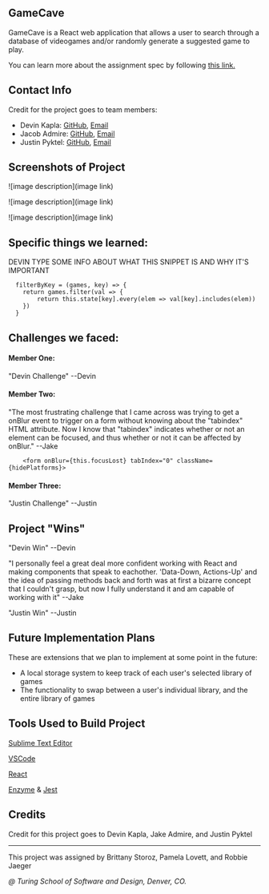 ## GameCave
GameCave is a React web application that allows a user to search through a database of videogames and/or randomly generate a suggested game to play. 

You can learn more about the assignment spec by following [this link.](http://frontend.turing.io/projects/whateverly.html)

## Contact Info
Credit for the project goes to team members:
- Devin Kapla: [GitHub](https://github.com/DekayHaHa),
              [Email](mailto:DevinKapla@gamil.com)  
- Jacob Admire: [GitHub](https://github.com/JakeAdmire), 
                [Email](mailto:JakeAdmire1@gmail.com)
- Justin Pyktel: [GitHub](https://github.com/SiimonStark), 
                [Email](mailto:SiimonStark@gmail.com)
                
## Screenshots of Project

  ![image description](image link)
  
  ![image description](image link)
  
  ![image description](image link)

## Specific things we learned:
DEVIN TYPE SOME INFO ABOUT WHAT THIS SNIPPET IS AND WHY IT'S IMPORTANT
```
  filterByKey = (games, key) => {
    return games.filter(val => {
        return this.state[key].every(elem => val[key].includes(elem))
    })
  } 
```
## Challenges we faced:
#### Member One:
"Devin Challenge" --Devin
#### Member Two:
"The most frustrating challenge that I came across was trying to get a onBlur event to trigger on a form without
knowing about the "tabindex" HTML attribute. Now I know that "tabindex" indicates whether or not an element can be focused,
and thus whether or not it can be affected by onBlur." --Jake
```
    <form onBlur={this.focusLost} tabIndex="0" className={hidePlatforms}>
```
#### Member Three:
"Justin Challenge" --Justin
## Project "Wins"
"Devin Win" --Devin

"I personally feel a great deal more confident working with React and making components that speak to eachother. 'Data-Down, Actions-Up' and the idea of passing methods back and forth was at first a bizarre concept that I couldn't grasp, but now I fully understand it and am capable of working with it" --Jake

"Justin Win" --Justin

## Future Implementation Plans
These are extensions that we plan to implement at some point in the future:
- A local storage system to keep track of each user's selected library of games
- The functionality to swap between a user's individual library, and the entire library of games

## Tools Used to Build Project
[Sublime Text Editor](https://www.sublimetext.com/)

[VSCode](https://code.visualstudio.com/)

[React](https://reactjs.org/)

[Enzyme](https://airbnb.io/enzyme/) & [Jest](https://airbnb.io/enzyme/docs/guides/jest.html)

## Credits
Credit for this project goes to Devin Kapla, Jake Admire, and Justin Pyktel

---
This project was assigned by Brittany Storoz, Pamela Lovett, and Robbie Jaeger 

*@ Turing School of Software and Design, Denver, CO.*
